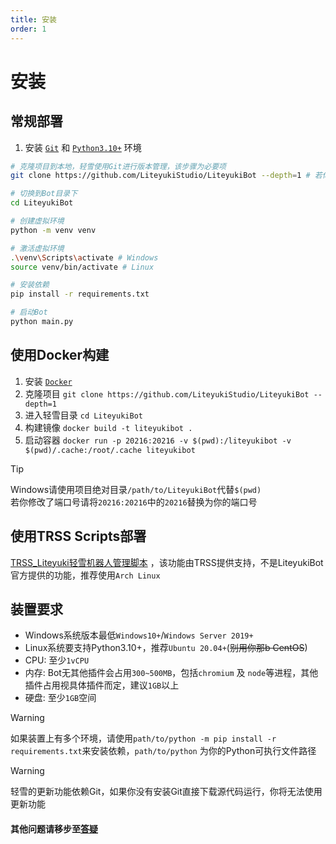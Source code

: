 ```yaml
---
title: 安装
order: 1
---
```


# 安装

## **常规部署**

1. 安装 [`Git`](https://git-scm.com/download/) 和 [
   `Python3.10+`](https://www.python.org/downloads/release/python-31010/) 环境

```bash
# 克隆项目到本地，轻雪使用Git进行版本管理，该步骤为必要项
git clone https://github.com/LiteyukiStudio/LiteyukiBot --depth=1 # 若你不能访问Github，可以使用Liteyuki镜像：https://git.liteyuki.icu/LiteyukiStudio/LiteyukiBot

# 切换到Bot目录下
cd LiteyukiBot

# 创建虚拟环境
python -m venv venv

# 激活虚拟环境
.\venv\Scripts\activate # Windows
source venv/bin/activate # Linux

# 安装依赖
pip install -r requirements.txt

# 启动Bot
python main.py
```

## **使用Docker构建**

1. 安装 [`Docker`](https://docs.docker.com/get-docker/)
2. 克隆项目 `git clone https://github.com/LiteyukiStudio/LiteyukiBot --depth=1`
3. 进入轻雪目录 `cd LiteyukiBot`
4. 构建镜像 `docker build -t liteyukibot .`
5. 启动容器 `docker run -p 20216:20216 -v $(pwd):/liteyukibot -v $(pwd)/.cache:/root/.cache liteyukibot`

> [!tip]
> Windows请使用项目绝对目录`/path/to/LiteyukiBot`代替`$(pwd)` <br>
> 若你修改了端口号请将`20216:20216`中的`20216`替换为你的端口号

## **使用TRSS Scripts部署**

[TRSS_Liteyuki轻雪机器人管理脚本](https://timerainstarsky.github.io/TRSS_Liteyuki/)
，该功能由TRSS提供支持，不是LiteyukiBot官方提供的功能，推荐使用`Arch Linux`

## **装置要求**

- Windows系统版本最低`Windows10+`/`Windows Server 2019+`
- Linux系统要支持Python3.10+，推荐`Ubuntu 20.04+`(~~别用你那b CentOS~~)
- CPU: 至少`1vCPU`
- 内存: Bot无其他插件会占用`300~500MB`，包括`chromium` 及 `node`等进程，其他插件占用视具体插件而定，建议`1GB`以上
- 硬盘: 至少`1GB`空间

> [!warning]
> 如果装置上有多个环境，请使用`path/to/python -m pip install -r requirements.txt`来安装依赖，`path/to/python`
> 为你的Python可执行文件路径

> [!warning]
> 轻雪的更新功能依赖Git，如果你没有安装Git直接下载源代码运行，你将无法使用更新功能

#### 其他问题请移步至[答疑](./fandq)
